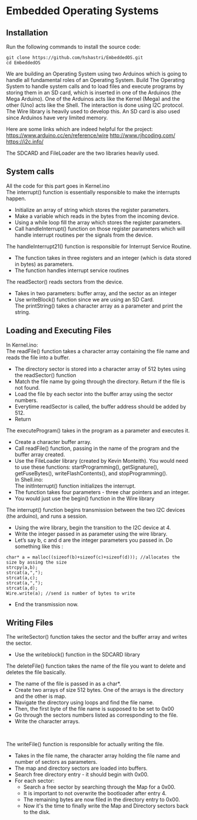 # Embedded Operating Systems

## Installation

Run the following commands to install the source code:

```
git clone https://github.com/hshastri/EmbeddedOS.git
cd EmbeddedOS
```

We are building an Operating System using two Arduinos which is going to handle all fundamental roles of an Operating System. Build The Operating System to handle system calls and to load files and execute programs by storing them in an SD card, which is inserted in one of the Arduinos (the Mega Arduino). One of the Arduinos acts like the Kernel (Mega) and the other (Uno) acts like the Shell. The interaction is done using I2C protocol. The Wire library is heavily used to develop this. An SD card is also used since Arduinos have very limited memory.

Here are some links which are indeed helpful for the project:
https://www.arduino.cc/en/reference/wire
http://www.rjhcoding.com/
https://i2c.info/

The SDCARD and FileLoader are the two libraries heavily used.

## System calls
All the code for this part goes in Kernel.ino </br>
The interrupt() function is essentially responsible to make the interrupts happen. </br>
- Initialize an array of  string which stores the register parameters. </br>
- Make a variable which reads in the bytes from the incoming device. </br>
- Using a while loop fill the array which stores the register parameters. </br>
- Call handleInterrupt() function on those register parameters which will handle interrupt routines per the  signals from the device. </br>

The handleInterrupt21() function is responsible for Interrupt Service Routine.</br>
- The function takes in three registers and an integer (which is data stored in bytes) as parameters.</br>
- The function handles interrupt service routines </br>

The readSector() reads sectors from the device.</br>
- Takes in two parameters: buffer array, and the sector as an integer </br>
- Use writeBlock() function since we are using an SD Card.</br>
The printString() takes a character array as a parameter and print the string.</br>

## Loading and Executing Files
In Kernel.ino:</br>
The readFile() function takes a character array containing the file name and reads the file into a buffer.</br>
- The directory sector is stored into a character array of 512 bytes using the readSector() function </br>
- Match the file name by going through the directory. Return if the file is not found. </br>
- Load the file by each sector into the buffer array using the sector numbers. </br>
- Everytime readSector is called, the buffer address should be added by 512. </br>
- Return </br>

The executeProgram() takes in the program as a parameter and executes it. </br>
- Create a character buffer array. </br>
- Call readFile() function, passing in the name of the program and the buffer array created. </br>
- Use the FileLoader library (created by Kevin Monteith). You would need to use these functions: startProgramming(), getSignature(), getFuseBytes(), writeFlashContents(), and stopProgramming(). </br>
In Shell.ino: </br>
The initInterrupt() function initializes the interrupt. </br>
- The function takes four parameters - three char pointers and an integer. </br>
- You would just use the begin() function in the Wire library </br>

The interrupt() function begins transmission between the two I2C devices (the arduino), and runs a session. </br>
- Using the wire library, begin the transition to the I2C device at 4. </br>
- Write the integer passed in as parameter using the wire library. </br>
- Let’s say b, c and d are the integer parameters you passed in. Do something like this : </br>

 ```
 char* a = malloc((sizeof(b)+sizeof(c)+sizeof(d))); //allocates the size by assing the size
 strcpy(a,b);
 strcat(a,",");
 strcat(a,c);
 strcat(a,",");
 strcat(a,d);
 Wire.write(a); //send is number of bytes to write
```
- End the transmission now. 

## Writing Files
The writeSector() function takes the sector and the buffer array and writes the sector.</br>
- Use the writeblock() function in the SDCARD library </br>

The deleteFile() function takes the name of the file you want to delete and deletes the file basically. </br>
- The name of the file is passed in as a char*. </br>
- Create two arrays of size 512 bytes. One of the arrays is the directory and the other is map. </br>
- Navigate the directory using loops and find the file name. </br>
- Then, the first byte of the file name is supposed to be set to 0x00 </br>
- Go through the sectors numbers listed as corresponding to the file. </br>
- Write the character arrays.
</br>

The writeFile() function is responsible for actually writing the file. </br>
- Takes in the file name, the character array holding the file name and number of sectors as parameters. </br>
- The map and directory sectors are loaded into buffers. </br>
- Search free directory entry - it should begin with 0x00. </br>
- For each sector: </br>
  - Search a free sector by searching through the Map for a 0x00. </br>
  - It is important to not overwrite the bootloader after entry 4. </br>
  - The remaining bytes are now filed in the directory entry to 0x00. </br>
  - Now it's the time to finally write the Map and Directory sectors back to the disk. </br>


